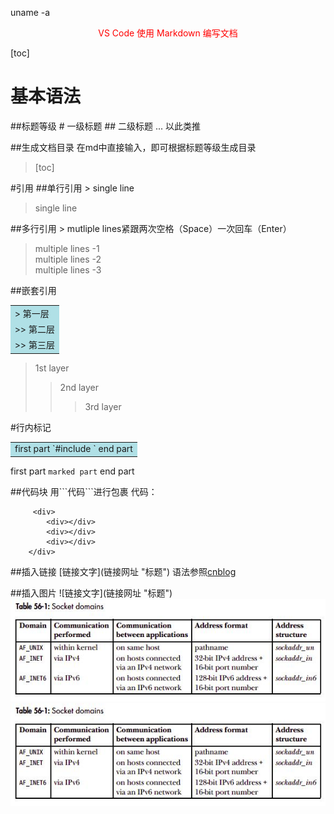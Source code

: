 uname -a

<div align="center" style="color:red">VS Code 使用 Markdown 编写文档</div>

[toc]

# 基本语法
##标题等级
\#  一级标题
\## 二级标题
... 以此类推

##生成文档目录
在md中直接输入，即可根据标题等级生成目录
>[toc]

#引用
##单行引用
\> single line
> single line

##多行引用
\> mutliple lines紧跟两次空格（Space）一次回车（Enter）
> multiple lines -1  
multiple lines -2  
multiple lines -3

##嵌套引用
<table><tr><td bgcolor=PowderBlue>
> 第一层 </td></tr>
<tr><td bgcolor=PowderBlue>
>> 第二层 </td></tr>
<tr><td bgcolor=PowderBlue
>>> 第三层 </td></tr></table>

> 1st layer
>> 2nd layer
>>> 3rd layer

#行内标记
<table><tr><td bgcolor=PowderBlue>
first part `#include <stdio.h>` end part</td></tr></table>

first part `marked part` end part

##代码块
用\```代码\```进行包裹
代码：
```
     <div>
        <div></div>
        <div></div>
        <div></div>
    </div>
```

##插入链接
\[链接文字](链接网址 "标题")
语法参照[cnblog](https://www.cnblogs.com/LuckyZLi/p/9776143.html "使用vs code编写Markdown文档以及markdown语法详解")

##插入图片
\!\[链接文字](链接网址 "标题")
![socket domains](linux_programming_interface/socket/socket_domains.jpg)
![socket link](https://github.com/huangwonder/linux/raw/master/linux_programming_interface/socket/socket_domains.jpg)




